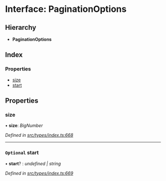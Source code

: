# Interface: PaginationOptions

## Hierarchy

* **PaginationOptions**

## Index

### Properties

* [size](paginationoptions.md#size)
* [start](paginationoptions.md#optional-start)

## Properties

###  size

• **size**: *BigNumber*

*Defined in [src/types/index.ts:668](https://github.com/PolymathNetwork/polymesh-sdk/blob/4f2fd432/src/types/index.ts#L668)*

___

### `Optional` start

• **start**? : *undefined | string*

*Defined in [src/types/index.ts:669](https://github.com/PolymathNetwork/polymesh-sdk/blob/4f2fd432/src/types/index.ts#L669)*
